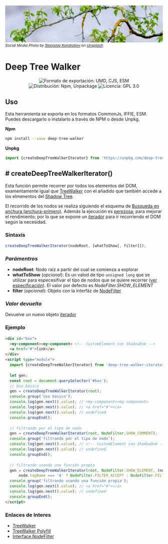 ![Tree](./header.jpg)
<sup>_Social Media Photo by [Stanislav Kondratiev](https://unsplash.com/@technobulka) on [Unsplash](https://unsplash.com/photos/RVvMv7KpZJg)_</sup>

# Deep Tree Walker

<p align="center">
  <img alt="Formato de exportación: UMD, CJS, ESM" src="https://img.shields.io/badge/fomat-umd%20cjs%20esm-yellowgreen" />
  <img alt="Distribución: Npm, Unpackage" src="https://img.shields.io/badge/%F0%9F%93%A6-npm%20unpk-yellowgreen" />
  <img alt="Licencia: GPL 3.0" src="https://img.shields.io/badge/GPL 3.0-license-yellowgreen" />
</p>

## Uso

Esta herramienta se exporta en los formatos CommonJs, IFFIE, ESM. Puedes descargarlo o instalarlo a través de NPM o desde Unpkg.

**Npm**
```sh
npm install --save deep-tree-walker
```

**Unpkg**
```javascript
import {createDeepTreeWalkerIterator} from 'https://unpkg.com/deep-tree-walker?module'
```

## # createDeepTreeWalkerIterator()

Esta función permite recorrer por todos los elementos del DOM, examentamente igual que [TreeWalker]() con el añadido que también accede a los elmenentos del [Shadow Tree](https://developer.mozilla.org/en-US/docs/Web/Web_Components/Using_shadow_DOM#High-level_view).

El recorrido de los nodos se realiza siguiendo el esquema de [Busqueda en anchura (anchura-primero)](https://es.wikipedia.org/wiki/Recorrido_de_%C3%A1rboles). Además la ejecución es [perezosa](https://es.wikipedia.org/wiki/Evaluaci%C3%B3n_perezosa); para mejorar el rendimiento; por lo que se expone un [iterador](https://developer.mozilla.org/en-US/docs/Web/JavaScript/Reference/Iteration_protocols#iterator) para ir recorriendo el DOM según la necesidad.

### __Sintaxis__
```javascript
createDeepTreeWalkerIterator(nodeRoot, [whatToShow[, filter]]);
```

### _Parámentros_

* **nodeRoot**: Nodo raíz a partir del cual se comienza a explorar
* **whatToShow** (_opcional_): Es un valod de tipo `unsigned long` que se utilizar para especesifivar el típo de nodos que se quiere recorrer ([ver especificación](https://www.w3.org/TR/DOM-Level-2-Traversal-Range/traversal.html#Traversal-NodeFilter)). El valor por defecto es *NodeFilter.SHOW_ELEMENT*
* **filter** (_opcional_): Objeto con la interfáz de [NodeFilter](https://developer.mozilla.org/en-US/docs/Web/API/NodeFilter)

### _Valor devuelto_

Devuelve un nuevo objeto [iterador](https://developer.mozilla.org/en-US/docs/Web/JavaScript/Reference/Iteration_protocols#iterator)

### Ejemplo

```html
<div id="box">
  <my-component><my-component> <!-- CustomElement con ShadowDom -->
  <a href="#">link</a>
</div>
<script type="module">
  import {createDeepTreeWalkerIterator} from 'deep-tree-walker-iterator';

  let gen;
  const root = document.querySelector('#box');
  // Uso básico
  gen = createDeepTreeWalkerIterator(root);
  console.group('Uso básico');
  console.log(gen.next().value); // <my-component><my-component>
  console.log(gen.next().value); // <a href="#"></a>
  console.log(gen.next().value); // undefined
  console.groupEnd();

  // filtrando por el tipo de nodo
  gen = createDeepTreeWalkerIterator(root, NodeFilter.SHOW_COMMENT);
  console.group('filtrando por el tipo de nodo');
  console.log(gen.next().value); // <!-- CustomElement con ShadowDom -->
  console.log(gen.next().value); // undefined
  console.groupEnd();

  // filtrando usando una función propia
  gen = createDeepTreeWalkerIterator(root, NodeFilter.SHOW_ELEMENT, (node) => 
      node.tagName === 'A' ? NodeFilter.FILTER_ACCEPT : NodeFilter.FILTER_SKIP);
  console.group('filtrando usando una función propia');
  console.log(gen.next().value); // <a href="#"></a>
  console.log(gen.next().value); // undefined
  console.groupEnd();
</script>
```

### __Enlaces de Interes__

* [TreeWalker](https://developer.mozilla.org/en-US/docs/Web/API/TreeWalker)
* [TreeWalker Polyfill](https://gist.github.com/kindy/eb7e2581265fb80aae11ab50f668ec20)
* [Interface NodeFilter](https://www.w3.org/TR/DOM-Level-2-Traversal-Range/traversal.html#Traversal-NodeFilter)